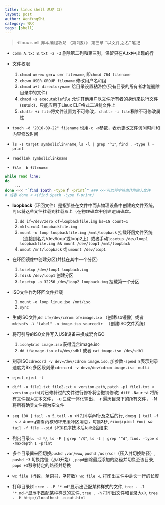 ```yaml
---
title: linux shell 总结（3） 
layout: post
author: WenfengShi
category: 技术
tags: [shell]
---
```


> 《linux shell 脚本编程攻略 （第2版）》 第三章 “以文件之名” 笔记

- `comm A.txt B.txt -2 -3` 删除第二列和第三列，保留只在A.txt中出现的行

- 文件权限
    1. `chmod u=rwx g=rw o=r filename`, 即`chmod 764 filename`
    2. `chown USER.GROUP filename` 修改用户名和组
    3. `chmod a+t directoryname` 给目录设置粘滞位(只有目录的所有者才能删除目录中的文件)
    4. `chmod +s executablefile` 允许其他用户以文件所有者的身份来执行文件(setuid)，只能应用于Linux ELF格式二进制文件上
    5. `chattr +i file`将文件设置为不可修改， `chattr -i file`移除不可修改属性

- `touch -d "2016-09-22" filename` 也用`-c -m`参数，表示更改文件访问时间和内容修改时间

- `ls -s target symboliclinkname`, `ls -l | grep "^1"`, `find . -type l -print`

- `readlink symboliclinkname`

- `file -b filename`

```bash
while read line;
do 
    ...
done <<< "`find $path -type f -print`" ### <<<可以将字符串作为输入文件 
# 或者 done < <(find $path -type f-print)
```

- **loopback**（环回文件）是指那些在文件中而非物理设备中创建的文件系统，可以将这些文件挂载到挂载点上（在物理磁盘中创建逻辑磁盘。
    1. `dd if=/dev/zero of=loopbackfile.img bs=1G count=1`
    2. `mkfs.ext4 loopbackfile.img`
    3. `mount -o loop loopbackfile.img /mnt/loopback` 挂载环回文件系统（连接到名为/dev/loop1或loop2上）或者手动`losetup /dev/loop1 loopbackfile.img && mount /dev/loop1 /mnt/loopback`
    4. `umout /mnt/loopback`  或 `umount /dev/loop1`

- 在环回镜像中创建分区(并挂在其中一个分区)
    1. `losetup /dev/loop1 loopback.img`
    2. `fdisk /dev/loop1` 创建分区
    3. `losetup -o 32256 /dev/loop2 loopback.img` 挂载第一个分区

- ISO文件作为环回文件挂载
    1. `mount -o loop linux.iso /mnt/iso`
    2. `sync`

- 生成ISO文件,`dd if=/dev/cdrom of=image.iso` （创建iso镜像）或者 `mkisofs -V "Label" -o image.iso sourcedir ` （创建ISO文件系统）

- 将可引导的ISO文件写入USB设备来换成混合ISO
    1. `isohybrid image.iso` 获得混合image.iso
    2. `dd if=image.iso of=/dev/sdb1` 或者 `cat image.iso /dev/sdb1`

- 刻录ISO`cdrecord -v dev=/dev/cdrom image.iso`, 加参数`-speed 8`表示刻录速度为8x; 多区段刻录`cdrecord -v dev=/dev/cdrom image.iso -multi`

- `eject`, `eject -t`

- `diff -u file1.txt file2.txt > version.path`, `patch -p1 file1.txt < version.path`(对已修补过的文件进行修补将会撤销修改) `diff -Naur` -a 将所有文件视为文本文件， -u 生成一体化输出， -r 遍历目录下的所有文件， -N 将所有确实文件视为空文件

- `seq 100 | tail -n 5`, `tail -n +M` 打印第M行及之后的行, `dmesg | tail -f -s 2` dmesg查看内核的环形缓冲区消息，每隔2秒, `PID=$(pidof Foo) && tail -f file --pid $PID`程序技术后tail也会结束

- 列出目录`ls -d */`, `ls -F | grep "/$"`, `ls -l | grep "^d"`, `find. -type d -maxdepth 1 -print`

- 多个目录间来回切换`pushd /var/www`, `pushd /usr/scr`（压入并切换路径）, `pushd +3` 切换路径（从0开始）, `popd`删除最后添加的路径并切换至该目录, `popd +3`移除特定的路径并切换

- `wc file`（行数，单词书，字符数）`wc file -L` 打印出文件中最长一行的长度

- 打印目录树 `tree . -P "*.md"`显示出匹配某种样式的文件, `tree . -I "*.md~"`显示不匹配某种样式的文件, `tree . -h` 打印出文件和目录大小, `tree . -H http://localhost -o out.html`


